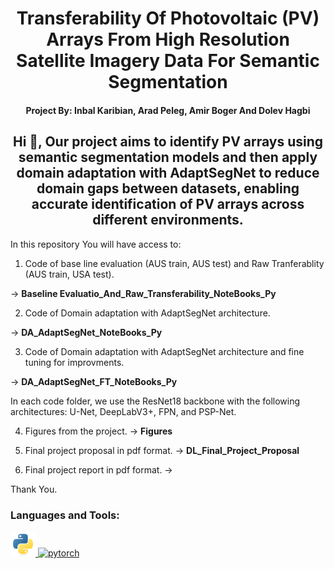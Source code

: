<h1 align="center">Transferability Of Photovoltaic (PV) Arrays From High Resolution
Satellite Imagery Data For Semantic Segmentation </h1>
<p align="left">
</p>

<h4 align="center">Project By: Inbal Karibian, Arad Peleg, Amir Boger And Dolev Hagbi</h4>

<h2 align="center">Hi 👋, Our project aims to identify PV arrays using semantic segmentation models and then apply domain adaptation with AdaptSegNet to reduce domain gaps between datasets, enabling accurate identification of PV arrays across different environments. </h2>
<p align="left">
</p>

In this repository You will have access to: 

1. Code of base line evaluation (AUS train, AUS test) and Raw Tranferablity (AUS train, USA test).

-> <strong>Baseline Evaluatio_And_Raw_Transferability_NoteBooks_Py</strong> 

2. Code of Domain adaptation with AdaptSegNet architecture.
 
-> <strong>DA_AdaptSegNet_NoteBooks_Py</strong> 

3. Code of Domain adaptation with AdaptSegNet architecture and fine tuning for improvments.

-> <strong>DA_AdaptSegNet_FT_NoteBooks_Py</strong>

In each code folder, we use the ResNet18 backbone with the following architectures: U-Net, DeepLabV3+, FPN, and PSP-Net.

4. Figures from the project. -> <strong>Figures</strong>

5. Final project proposal in pdf format. -> <strong>DL_Final_Project_Proposal</strong>

6. Final project report in pdf format. -> <strong></strong>

Thank You.

<h3 align="left">Languages and Tools:</h3>
<p align="left"> <a href="https://www.python.org" target="_blank" rel="noreferrer"> <img src="https://raw.githubusercontent.com/devicons/devicon/master/icons/python/python-original.svg" alt="python" width="40" height="40"/> </a> <a href="https://pytorch.org/" target="_blank" rel="noreferrer"> <img src="https://www.vectorlogo.zone/logos/pytorch/pytorch-icon.svg" alt="pytorch" width="40" height="40"/> </a> </p>

